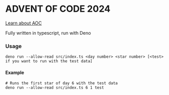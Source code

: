 # ADVENT OF CODE 2024

[Learn about AOC](https://adventofcode.com/2024/about)

Fully written in typescript, run with Deno

### Usage

```shell
deno run --allow-read src/index.ts <day number> <star number> [<test> if you want to run with the test data]
```

#### Example

```shell
# Runs the first star of day 6 with the test data
deno run --allow-read src/index.ts 6 1 test
```
